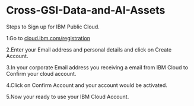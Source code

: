 # Cross-GSI-Data-and-AI-Assets

Steps to Sign up for IBM Public Cloud.


1.Go to [cloud.ibm.com/registration](cloud.ibm.com/registration)




2.Enter your Email address and personal details and click on Create Account.

3.In your corporate Email address you receiving a email from IBM Cloud to Confirm your cloud account.

4.Click on Confirm Account and your account would be activated.

5.Now your ready to use your IBM Cloud Account.
